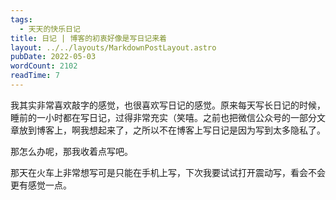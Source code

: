 ```yaml
---
tags:
  - 天天的快乐日记
title: 日记 | 博客的初衷好像是写日记来着
layout: ../../layouts/MarkdownPostLayout.astro
pubDate: 2022-05-03
wordCount: 2102
readTime: 7
---
```

我其实非常喜欢敲字的感觉，也很喜欢写日记的感觉。原来每天写长日记的时候，睡前的一小时都在写日记，过得非常充实（笑嘻。之前也把微信公众号的一部分文章放到博客上，啊我想起来了，之所以不在博客上写日记是因为写到太多隐私了。

那怎么办呢，那我收着点写吧。

那天在火车上非常想写可是只能在手机上写，下次我要试试打开震动写，看会不会更有感觉一点。